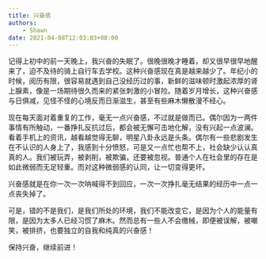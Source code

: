 ```yaml
---
title: 兴奋感
authors:
    - Shawn
date: 2021-04-08T12:03:03+08:00
---
```


记得上初中的前一天晚上，我兴奋的失眠了。很晚很晚才睡着，却又很早很早地醒来了，迫不及待的骑上自行车去学校。这种兴奋感现在真是越来越少了。年纪小的时候，阅历有限，很容易就遇到自己没经历过的事，新鲜的滋味顿时激起浓厚的肾上腺素，像是一场期待很久而来的紧张刺激的小冒险。随着岁月增长，这种兴奋感与日俱减，见怪不怪的心境反而日渐滋生，甚至有些麻木懒散漫不经心。

现在每天面对着重复的工作，毫无一点兴奋感，不过就是做而已。偶尔因为一两件事情有所触动，一番挣扎反抗过后，都会被无懈可击地化解，没有兴起一点波澜。看着手机上的资讯，越看越觉得无聊，明星八卦永远是头条。偶尔有一些悲剧发生在不认识的人身上了，我感到十分愤怒，可是又一点忙也帮不上，社会缺少认认真真的人。我们被玩弄，被剥削，被欺骗，还要被忽视。普通个人在社会里的存在是如此微弱而无足轻重。而对这种微弱感的认同，让一切变得更坏。

兴奋感就是在你一次一次呐喊得不到回应，一次一次挣扎毫无结果的经历中一点一点丧失掉了。

可是，错的不是我们，是我们所处的环境，我们不能改变它，是因为个人的能量有限，是因为太多人已经习惯了麻木。然而总有一些人不会缴械，即便被误解，被嘲笑，被排挤，也要独立的自我和纯真的兴奋感！

保持兴奋，继续前进！